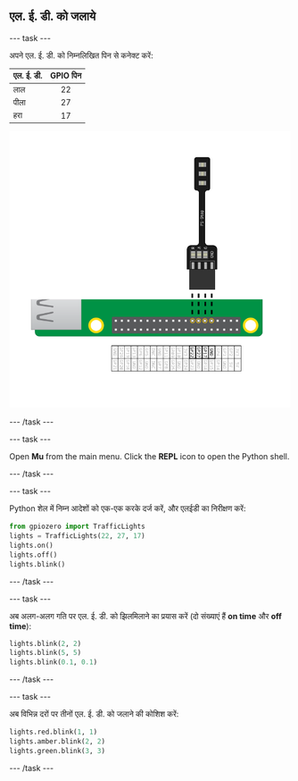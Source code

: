 ## एल. ई. डी. को जलाये

\--- task \---

अपने एल. ई. डी. को निम्नलिखित पिन से कनेक्ट करें:

| एल. ई. डी. | GPIO पिन |
| ---------- |:--------:|
| लाल        |    22    |
| पीला       |    27    |
| हरा        |    17    |

![pi stop connected to gpio 22,27,17 and ground](images/Traffic-Lights-Diagram.png)

\--- /task \---

\--- task \---

Open **Mu** from the main menu. Click the **REPL** icon to open the Python shell.

\--- /task \---

\--- task \---

Python शेल में निम्न आदेशों को एक-एक करके दर्ज करें, और एलईडी का निरीक्षण करें:

```python
from gpiozero import TrafficLights
lights = TrafficLights(22, 27, 17)
lights.on()
lights.off()
lights.blink()
```

\--- /task \---

\--- task \---

अब अलग-अलग गति पर एल. ई. डी. को झिलमिलाने का प्रयास करें (दो संख्याएं हैं **on time** और **off time**):

```python
lights.blink(2, 2)
lights.blink(5, 5)
lights.blink(0.1, 0.1)
```

\--- /task \---

\--- task \---

अब विभिन्न दरों पर तीनों एल. ई. डी. को जलाने की कोशिश करें:

```python
lights.red.blink(1, 1)
lights.amber.blink(2, 2)
lights.green.blink(3, 3)
```

\--- /task \---